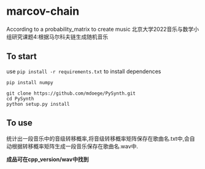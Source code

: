 # marcov-chain
According to a probability_matrix to create music
北京大学2022音乐与数学小组研究课题4:根据马尔科夫链生成随机音乐
## To start
use `pip install -r requirements.txt` to install dependences
```
pip install numpy

git clone https://github.com/mdoege/PySynth.git
cd PySynth
python setup.py install
```
## To use
统计出一段音乐中的音级转移概率,将音级转移概率矩阵保存在歌曲名.txt中,会自动根据转移概率矩阵生成一段音乐保存在歌曲名.wav中.


**成品可在cpp_version/wav中找到**
